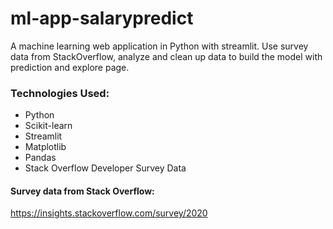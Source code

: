 # ml-app-salarypredict
A machine learning web application in Python with streamlit. Use survey data from StackOverflow, analyze and clean up data to build the model with prediction and explore page.

### Technologies Used:

- Python
- Scikit-learn
- Streamlit
- Matplotlib
- Pandas
- Stack Overflow Developer Survey Data

#### Survey data from Stack Overflow:
https://insights.stackoverflow.com/survey/2020
